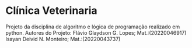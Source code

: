 # Clínica Veterinaria
Projeto da disciplina de algoritmo e lógica de programação realizado em python.
Autores do Projeto:
  Flávio Glaydson G. Lopes; Mat.:(20220046917)
  Isayan Deivid N. Monteiro; Mat.:(20220043737)